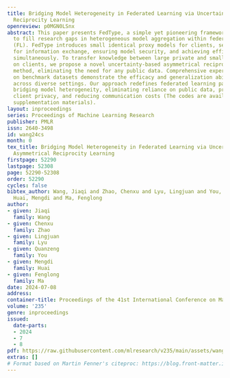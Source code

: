 ```yaml
---
title: Bridging Model Heterogeneity in Federated Learning via Uncertainty-based Asymmetrical
  Reciprocity Learning
openreview: p0MGN0LSnx
abstract: This paper presents FedType, a simple yet pioneering framework designed
  to fill research gaps in heterogeneous model aggregation within federated learning
  (FL). FedType introduces small identical proxy models for clients, serving as agents
  for information exchange, ensuring model security, and achieving efficient communication
  simultaneously. To transfer knowledge between large private and small proxy models
  on clients, we propose a novel uncertainty-based asymmetrical reciprocity learning
  method, eliminating the need for any public data. Comprehensive experiments conducted
  on benchmark datasets demonstrate the efficacy and generalization ability of FedType
  across diverse settings. Our approach redefines federated learning paradigms by
  bridging model heterogeneity, eliminating reliance on public data, prioritizing
  client privacy, and reducing communication costs (The codes are available in the
  supplementation materials).
layout: inproceedings
series: Proceedings of Machine Learning Research
publisher: PMLR
issn: 2640-3498
id: wang24cs
month: 0
tex_title: Bridging Model Heterogeneity in Federated Learning via Uncertainty-based
  Asymmetrical Reciprocity Learning
firstpage: 52290
lastpage: 52308
page: 52290-52308
order: 52290
cycles: false
bibtex_author: Wang, Jiaqi and Zhao, Chenxu and Lyu, Lingjuan and You, Quanzeng and
  Huai, Mengdi and Ma, Fenglong
author:
- given: Jiaqi
  family: Wang
- given: Chenxu
  family: Zhao
- given: Lingjuan
  family: Lyu
- given: Quanzeng
  family: You
- given: Mengdi
  family: Huai
- given: Fenglong
  family: Ma
date: 2024-07-08
address:
container-title: Proceedings of the 41st International Conference on Machine Learning
volume: '235'
genre: inproceedings
issued:
  date-parts:
  - 2024
  - 7
  - 8
pdf: https://raw.githubusercontent.com/mlresearch/v235/main/assets/wang24cs/wang24cs.pdf
extras: []
# Format based on Martin Fenner's citeproc: https://blog.front-matter.io/posts/citeproc-yaml-for-bibliographies/
---
```

